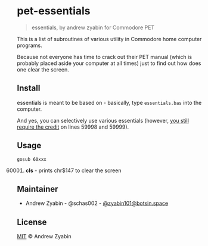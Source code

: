# pet-essentials

> essentials, by andrew zyabin for Commodore PET

This is a list of subroutines of various utility in Commodore home computer programs.

Because not everyone has time to crack out their PET manual (which is probably placed aside your computer at all times) just to find out how does one clear the screen.

## Install

essentials is meant to be based on - basically, type `essentials.bas` into the computer.

And yes, you can selectively use various essentials (however, [you still require the credit](#license) on lines 59998 and 59999).

## Usage

```
gosub 60xxx
```

60001. **cls** - prints chr$147 to clear the screen

## Maintainer

- Andrew Zyabin - @schas002 - [@zyabin101@botsin.space](https://botsin.space/@zyabin101 "why, there was no mastodon for the 64")

## License

[MIT](LICENSE) &copy; Andrew Zyabin
